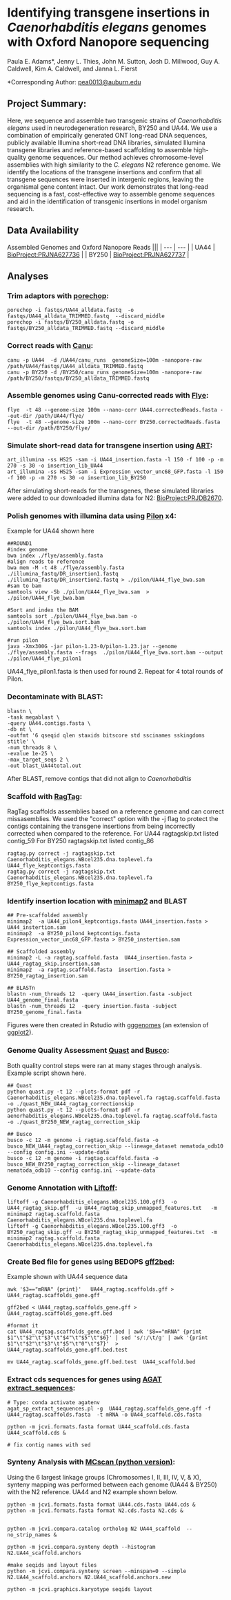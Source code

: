 # Identifying transgene insertions in *Caenorhabditis elegans* genomes with Oxford Nanopore sequencing

Paula E. Adams*, Jenny L. Thies, John M. Sutton, Josh D. Millwood, Guy A. Caldwell, Kim A. Caldwell, and Janna L. Fierst

 *Corresponding Author: pea0013@auburn.edu 


## Project Summary:
Here, we sequence and assemble two transgenic strains of *Caenorhabditis elegans* used in neurodegeneration research, BY250 and UA44. We use a combination of empirically generated ONT long-read DNA sequences, publicly available Illumina short-read DNA libraries, simulated Illumina transgene libraries and reference-based scaffolding to assemble high-quality genome sequences. Our method achieves chromosome-level assemblies with high similarity to the *C. elegans* N2 reference genome. We identify the locations of the transgene insertions and confirm that all transgene sequences were inserted in intergenic regions, leaving the organismal gene content intact. Our work demonstrates that long-read sequencing is a fast, cost-effective way to assemble genome sequences and aid in the identification of transgenic insertions in model organism research.

## Data Availability 
Assembled Genomes and Oxford Nanopore Reads
|||
| --- | --- |
| UA44 | [BioProject:PRJNA627736](https://www.ncbi.nlm.nih.gov/bioproject/?term=PRJNA627736) |
| BY250 | [BioProject:PRJNA627737](https://www.ncbi.nlm.nih.gov/bioproject/?term=PRJNA627737) |

## Analyses

### Trim adaptors with [porechop](https://github.com/rrwick/Porechop): 
```{}
porechop -i fastqs/UA44_alldata.fastq  -o fastqs/UA44_alldata_TRIMMED.fastq  --discard_middle 
porechop -i fastqs/BY250_alldata.fastq -o fastqs/BY250_alldata_TRIMMED.fastq --discard_middle 
```

### Correct reads with [Canu](https://canu.readthedocs.io/en/latest/index.html): 
```{}
canu -p UA44  -d /UA44/canu_runs  genomeSize=100m -nanopore-raw /path/UA44/fastqs/UA44_alldata_TRIMMED.fastq
canu -p BY250 -d /BY250/canu_runs genomeSize=100m -nanopore-raw /path/BY250/fastqs/BY250_alldata_TRIMMED.fastq
```

### Assemble genomes using Canu-corrected reads with [Flye](https://github.com/fenderglass/Flye): 
```{}
flye  -t 48 --genome-size 100m --nano-corr UA44.correctedReads.fasta --out-dir /path/UA44/flye/
flye  -t 48 --genome-size 100m --nano-corr BY250.correctedReads.fasta --out-dir /path/BY250/flye/
```

### Simulate short-read data for transgene insertion using [ART](https://www.niehs.nih.gov/research/resources/software/biostatistics/art/index.cfm):
```{}
art_illumina -ss HS25 -sam -i UA44_insertion.fasta -l 150 -f 100 -p -m 270 -s 30 -o insertion_lib_UA44
art_illumina -ss HS25 -sam -i Expression_vector_unc68_GFP.fasta -l 150 -f 100 -p -m 270 -s 30 -o insertion_lib_BY250
```
After simulating short-reads for the transgenes, these simulated libraries were added to our downloaded illumina data for N2: [BioProject:PRJDB2670](https://www.ncbi.nlm.nih.gov/bioproject/?term=PRJDB2670). 

### Polish genomes with illumina data using [Pilon](https://github.com/broadinstitute/pilon) x4: 
Example for UA44 shown here
```{}
##ROUND1
#index genome
bwa index ./flye/assembly.fasta
#align reads to reference    
bwa mem -M -t 48 ./flye/assembly.fasta ./illumina_fastq/DR_insertion1.fastq  ./illumina_fastq/DR_insertion2.fastq > ./pilon/UA44_flye_bwa.sam
#sam to bam
samtools view -Sb ./pilon/UA44_flye_bwa.sam  > ./pilon/UA44_flye_bwa.bam

#Sort and index the BAM
samtools sort ./pilon/UA44_flye_bwa.bam -o ./pilon/UA44_flye_bwa.sort.bam
samtools index ./pilon/UA44_flye_bwa.sort.bam

#run pilon
java -Xmx300G -jar pilon-1.23-0/pilon-1.23.jar --genome ./flye/assembly.fasta --frags  ./pilon/UA44_flye_bwa.sort.bam --output ./pilon/UA44_flye_pilon1
```
UA44_flye_pilon1.fasta is then used for round 2. Repeat for 4 total rounds of Pilon.


### Decontaminate with BLAST:
```{}
blastn \
-task megablast \
-query UA44.contigs.fasta \
-db nt \
-outfmt '6 qseqid qlen staxids bitscore std sscinames sskingdoms stitle' \
-num_threads 8 \
-evalue 1e-25 \
-max_target_seqs 2 \
-out blast_UA44total.out
```
After BLAST, remove contigs that did not align to *Caenorhabditis*

### Scaffold with [RagTag](https://github.com/malonge/RagTag): 

RagTag scaffolds assemblies based on a reference genome and can correct missasemblies. We used the "correct" option with the -j flag to protect the contigs containing the transgene insertions from being incorrectly corrected when compared to the reference. 
For UA44 ragtagskip.txt listed contig_59
For BY250 ragtagskip.txt listed contig_86
```{}
ragtag.py correct -j ragtagskip.txt Caenorhabditis_elegans.WBcel235.dna.toplevel.fa  UA44_flye_keptcontigs.fasta 
ragtag.py correct -j ragtagskip.txt Caenorhabditis_elegans.WBcel235.dna.toplevel.fa  BY250_flye_keptcontigs.fasta 
```

### Identify insertion location with [minimap2](https://github.com/lh3/minimap2) and BLAST
```{}
## Pre-scaffolded assembly
minimap2  -a UA44_pilon4_keptcontigs.fasta UA44_insertion.fasta > UA44_instertion.sam 
minimap2  -a BY250_pilon4_keptcontigs.fasta Expression_vector_unc68_GFP.fasta > BY250_instertion.sam 

## Scaffolded assembly
minimap2 -L -a ragtag.scaffold.fasta  UA44_insertion.fasta > UA44_ragtag_skip.insertion.sam 
minimap2  -a ragtag.scaffold.fasta  insertion.fasta > BY250_ragtag_insertion.sam

## BLASTn
blastn -num_threads 12  -query UA44_insertion.fasta -subject UA44_genome_final.fasta
blastn -num_threads 12  -query insertion.fasta -subject BY250_genome_final.fasta
```
Figures were then created in Rstudio with [gggenomes](https://github.com/thackl/gggenomes) (an extension of [ggplot2](https://ggplot2.tidyverse.org/)). 

### Genome Quality Assessment [Quast](https://quast.sourceforge.net/) and [Busco](https://busco.ezlab.org/):
Both quality control steps were ran at many stages through analysis. Example script shown here. 
```{}
## Quast
python quast.py -t 12 --plots-format pdf -r Caenorhabditis_elegans.WBcel235.dna.toplevel.fa ragtag.scaffold.fasta -o ./quast_NEW_UA44_ragtag_correctionskip
python quast.py -t 12 --plots-format pdf -r aenorhabditis_elegans.WBcel235.dna.toplevel.fa ragtag.scaffold.fasta   -o ./quast_BY250_NEW_ragtag_correction_skip

## Busco
busco -c 12 -m genome -i ragtag.scaffold.fasta -o busco_NEW_UA44_ragtag_correction_skip --lineage_dataset nematoda_odb10 --config config.ini --update-data
busco -c 12 -m genome -i ragtag.scaffold.fasta -o busco_NEW_BY250_ragtag_correction_skip --lineage_dataset nematoda_odb10 --config config.ini --update-data
```

### Genome Annotation with [Liftoff](https://github.com/agshumate/Liftoff):
```{}
liftoff -g Caenorhabditis_elegans.WBcel235.100.gff3  -o UA44_ragtag_skip.gff  -u UA44_ragtag_skip_unmapped_features.txt   -m minimap2 ragtag.scaffold.fasta  Caenorhabditis_elegans.WBcel235.dna.toplevel.fa
liftoff -g Caenorhabditis_elegans.WBcel235.100.gff3  -o BY250_ragtag_skip.gff -u BY250_ragtag_skip_unmapped_features.txt  -m minimap2 ragtag.scaffold.fasta Caenorhabditis_elegans.WBcel235.dna.toplevel.fa
```

### Create Bed file for genes using BEDOPS [gff2bed](https://bedops.readthedocs.io/en/latest/content/reference/file-management/conversion/gff2bed.html): 
Example shown with UA44 sequence data 
```{}
awk '$3=="mRNA" {print}'   UA44_ragtag.scaffolds.gff >   UA44_ragtag.scaffolds_gene.gff

gff2bed < UA44_ragtag.scaffolds_gene.gff > UA44_ragtag.scaffolds_gene.gff.bed

#format it 
cat UA44_ragtag.scaffolds_gene.gff.bed | awk '$8=="mRNA" {print $1"\t"$2"\t"$3"\t"$4"\t"$5"\t"$6}' | sed 's/:/\t/g' | awk '{print $1"\t"$2"\t"$3"\t"$5"\t"0"\t"$7}'  > UA44_ragtag.scaffolds_gene.gff.bed.test

mv UA44_ragtag.scaffolds_gene.gff.bed.test  UA44_scaffold.bed
```

### Extract cds sequences for genes using [AGAT extract_sequences](https://agat.readthedocs.io/en/latest/tools/agat_sp_extract_sequences.html):
```{}
# Type: conda activate agatenv
agat_sp_extract_sequences.pl -g  UA44_ragtag.scaffolds_gene.gff -f  UA44_ragtag.scaffolds.fasta  -t mRNA -o UA44_scaffold.cds.fasta

python -m jcvi.formats.fasta format UA44_scaffold.cds.fasta UA44_scaffold.cds & 

# fix contig names with sed
```


### Synteny Analysis with [MCscan (python version)](https://github.com/tanghaibao/jcvi/wiki/MCscan-(Python-version)):
Using the 6 largest linkage groups (Chromosomes I, II, III, IV, V, & X), synteny mapping was performed between each genome (UA44 & BY250) with the N2 reference. UA44 and N2 example shown below. 


```{}
python -m jcvi.formats.fasta format UA44.cds.fasta UA44.cds & 
python -m jcvi.formats.fasta format N2.cds.fasta N2.cds & 


python -m jcvi.compara.catalog ortholog N2 UA44_scaffold  --no_strip_names & 

python -m jcvi.compara.synteny depth --histogram  N2.UA44_scaffold.anchors 

#make seqids and layout files 
python -m jcvi.compara.synteny screen --minspan=0 --simple N2.UA44_scaffold.anchors N2.UA44_scaffold.anchors.new

python -m jcvi.graphics.karyotype seqids layout
```



